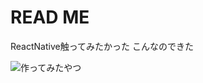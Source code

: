 # READ ME

ReactNative触ってみたかった
こんなのできた

![作ってみたやつ](https://user-images.githubusercontent.com/28496166/41819094-95518cee-77f5-11e8-9ff0-b5b671bed3da.png)
